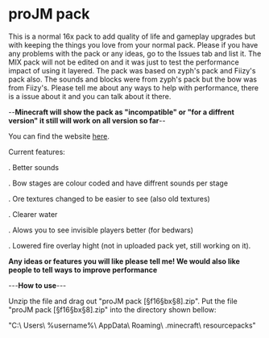 # proJM pack
This is a normal 16x pack to add quality of life and gameplay upgrades but with keeping the things you love from your normal pack.
Please if you have any problems with the pack or any ideas, go to the Issues tab and list it.
The MIX pack will not be edited on and it was just to test the performance impact of using it layered. 
The pack was based on zyph's pack and Fiizy's pack also. The sounds and blocks were from zyph's pack but the bow was from Fiizy's.
Please tell me about any ways to help with performance, there is a issue about it and you can talk about it there.

--**Minecraft will show the pack as "incompatible" or "for a diffrent version" it still will work on all version so far**--

You can find the website [here](https://projm-coding.github.io/proJM-pack/).

Current features:

. Better sounds

. Bow stages are colour coded and have diffrent sounds per stage

. Ore textures changed to be easier to see (also old textures)

. Clearer water

. Alows you to see invisible players better (for bedwars)

. Lowered fire overlay hight (not in uploaded pack yet, still working on it).

**Any ideas or features you will like please tell me! We would also like people to tell ways to improve performance**

---**How to use**---

Unzip the file and drag out "proJM pack [§f16§bx§8].zip". Put the file "proJM pack [§f16§bx§8].zip" into the directory shown bellow:

"C:\ Users\ %username%\ AppData\ Roaming\ .minecraft\ resourcepacks"
